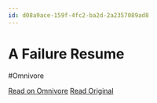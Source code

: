 ```yaml
---
id: d08a9ace-159f-4fc2-ba2d-2a2357089ad8
---
```


# A Failure Resume
#Omnivore

[Read on Omnivore](https://omnivore.app/me/a-failure-resume-191f4f1e111)
[Read Original](https://jzhao.xyz/posts/a-failure-resume)


